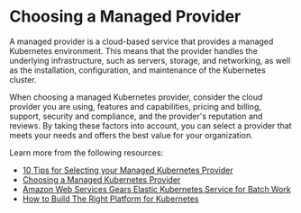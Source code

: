 # Choosing a Managed Provider

A managed provider is a cloud-based service that provides a managed Kubernetes environment. This means that the provider handles the underlying infrastructure, such as servers, storage, and networking, as well as the installation, configuration, and maintenance of the Kubernetes cluster.

When choosing a managed Kubernetes provider, consider the cloud provider you are using, features and capabilities, pricing and billing, support, security and compliance, and the provider's reputation and reviews. By taking these factors into account, you can select a provider that meets your needs and offers the best value for your organization.

Learn more from the following resources:

- [10 Tips for Selecting your Managed Kubernetes Provider](https://www.saascommunity.com/operational/10-tips-for-selecting-your-managed-kubernetes-provider/)
- [Choosing a Managed Kubernetes Provider](https://containerjournal.com/features/choosing-a-managed-kubernetes-provider/)
- [Amazon Web Services Gears Elastic Kubernetes Service for Batch Work](https://thenewstack.io/amazon-web-services-gears-elastic-kubernetes-service-for-batch-jobs/)
- [How to Build The Right Platform for Kubernetes](https://thenewstack.io/kubernetes/kubernetes-infrastructure-architecture/)
